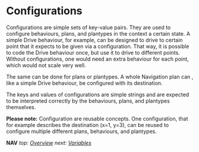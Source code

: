 # Configurations

Configurations are simple sets of key-value pairs. They are used to configure behaviours, plans, and plantypes in the context a certain state. A simple Drive behaviour, for example, can be designed to drive to certain point that it expects to be given via a configuration. That way, it is possible to code the Drive behaviour once, but use it to drive to different points. Without configurations, one would need an extra behaviour for each point, which would not scale very well.

The same can be done for plans or plantypes. A whole Navigation plan can , like a simple Drive behaviour, be configured with its destination. 

The keys and values of configurations are simple strings and are expected to be interpreted correctly by the behaviours, plans, and plantypes themselves.

**Please note:** Configuration are reusable concepts. One configuration, that for example describes the destination (x=1, y=3), can be reused to configure multiple different plans, behaviours, and plantypes.

**NAV** *top: [Overview](../README.md)* *next: [Variables](variables.md)*

